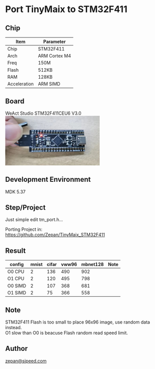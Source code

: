 # Port TinyMaix to STM32F411

## Chip
|Item |Parameter|
|--   |--|
|Chip |STM32F411|
|Arch |ARM Cortex M4|
|Freq |150M |
|Flash|512KB|
|RAM  |128KB|
|Acceleration| ARM SIMD|

## Board
WeAct Studio STM32F411CEU6 V3.0  
<a href="assets/STM32F411CEU6.png"><img width=300 src="assets/STM32F411CEU6.png"/></a>

## Development Environment
MDK 5.37

## Step/Project
Just simple edit tm_port.h...   

Porting Project in:   
https://github.com/Zepan/TinyMaix_STM32F411



## Result
|config  |mnist|cifar|vww96|mbnet128|Note|
|---     |---  |---  |---    |---     |---|
|O0 CPU  |2    |136  |490    |902     ||
|O1 CPU  |2    |120  |495    |798     ||
|O0 SIMD |2    |107  |368    |681     ||
|O1 SIMD |2    |75   |366    |558     ||


## Note
STM32F411 Flash is too small to place 96x96 image, use random data instead.  
O1 slow than O0 is beacuse Flash random read speed limit.   


## Author
zepan@sipeed.com



